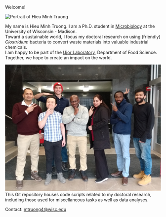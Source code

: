 Welcome!

![Portrait of Hieu Minh Truong][1]

My name is Hieu Minh Truong. I am a Ph.D. student in [Microbiology][2] at the University of Wisconsin - Madison.  
Toward a sustainable world, I focus my doctoral research on using (friendly) *Clostridium* bacteria to convert waste materials into valuable industrial chemicals.  
I am happy to be part of the [Ujor Laboratory][3], Department of Food Science. Together, we hope to create an impact on the world.  

![Ujor Lab fun picture][4]
This Git repository houses code scripts related to my doctoral research, including those used for miscellaneous tasks as well as data analyses.  

Contact: [mtruong4@wisc.edu](mtruong4@wisc.edu)

[1]: <img src="./Pictures/Portrait_2_cropped_round.png" width="200" height="100">
 "Portrait of Hieu Minh Truong"
[2]: <https://microbiology.wisc.edu/> "Microbiology Doctoral Training Program at UW-Madison"
[3]: <https://foodsci.wisc.edu/ujor_lab/> "Ujor Laboratory website"
[4]: ./Pictures/LabPhoto_2022-03_2.jpg "Ujor Lab fun picture"